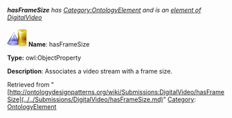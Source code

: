 ___hasFrameSize__ has [Category:OntologyElement](../../Category/OntologyElement.md "Category:OntologyElement") and is an [element of](../../Property/ElementOf.md "Property:ElementOf") [DigitalVideo](../../Submissions/DigitalVideo.md "Submissions:DigitalVideo")_


  




[![ObjectProperty](../../images/thumb/c/c3/ObjectProperty.gif/45px-ObjectProperty.gif)](../../Image/ObjectProperty.gif.md "ObjectProperty")
__Name__: hasFrameSize 


__Type:__ owl:ObjectProperty 


__Description__: Associates a video stream with a frame size. 





Retrieved from "[http://ontologydesignpatterns.org/wiki/Submissions:DigitalVideo/hasFrameSize](../../Submissions/DigitalVideo/hasFrameSize.md)"
 [Category](http://ontologydesignpatterns.org/wiki/Special:Categories "Special:Categories"): [OntologyElement](../../Category/OntologyElement.md "Category:OntologyElement")